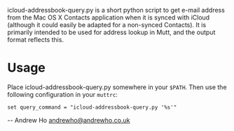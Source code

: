 icloud-addressbook-query.py is a short python script to get e-mail address from
the Mac OS X Contacts application when it is synced with iCloud (although it 
could easily be adapted for a non-synced Contacts).  It is primarily intended to
be used for address lookup in Mutt, and the output format reflects this.


Usage
=====

Place icloud-addressbook-query.py somewhere in your `$PATH`.  Then use the 
following configuration in your `muttrc`:

    set query_command = "icloud-addressbook-query.py '%s'"


-- Andrew Ho <andrewho@andrewho.co.uk>
